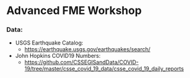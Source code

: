 # Advanced FME Workshop

### Data:
- USGS Earthquake Catalog:
  - https://earthquake.usgs.gov/earthquakes/search/
- John Hopkins COVID19 Numbers:
  - https://github.com/CSSEGISandData/COVID-19/tree/master/csse_covid_19_data/csse_covid_19_daily_reports
